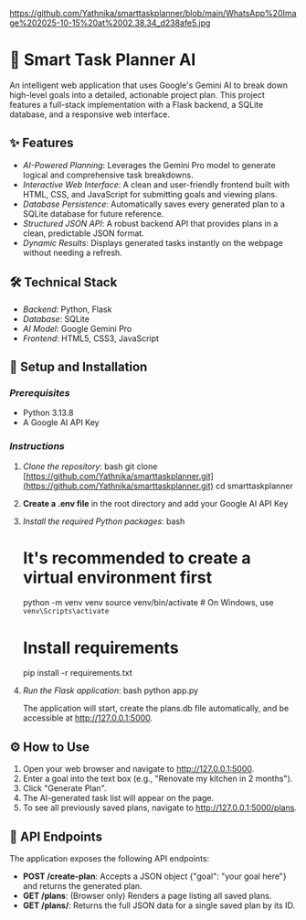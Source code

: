 https://github.com/Yathnika/smarttaskplanner/blob/main/WhatsApp%20Image%202025-10-15%20at%2002.38.34_d238afe5.jpg
# 🧠 Smart Task Planner AI

An intelligent web application that uses Google's Gemini AI to break down high-level goals into a detailed, actionable project plan.
This project features a full-stack implementation with a Flask backend, a SQLite database, and a responsive web interface.

## ✨ Features

* *AI-Powered Planning*: Leverages the Gemini Pro model to generate logical and comprehensive task breakdowns.
* *Interactive Web Interface*: A clean and user-friendly frontend built with HTML, CSS, and JavaScript for submitting goals and viewing plans.
* *Database Persistence*: Automatically saves every generated plan to a SQLite database for future reference.
* *Structured JSON API*: A robust backend API that provides plans in a clean, predictable JSON format.
* *Dynamic Results*: Displays generated tasks instantly on the webpage without needing a refresh.

## 🛠 Technical Stack

* *Backend*: Python, Flask
* *Database*: SQLite
* *AI Model*: Google Gemini Pro
* *Frontend*: HTML5, CSS3, JavaScript


## 🚀 Setup and Installation

### *Prerequisites*
* Python 3.13.8
* A Google AI API Key

### *Instructions*

1.  *Clone the repository*:
    bash
    git clone [https://github.com/Yathnika/smarttaskplanner.git](https://github.com/Yathnika/smarttaskplanner.git)
    cd smarttaskplanner
    

2.  **Create a .env file** in the root directory and add your Google AI API Key
    
   
3.  *Install the required Python packages*:
    bash
    # It's recommended to create a virtual environment first
    python -m venv venv
    source venv/bin/activate # On Windows, use `venv\Scripts\activate`

    # Install requirements
    pip install -r requirements.txt
    

4.  *Run the Flask application*:
    bash
    python app.py
    
    The application will start, create the plans.db file automatically, and be accessible at http://127.0.0.1:5000.

## ⚙ How to Use

1.  Open your web browser and navigate to http://127.0.0.1:5000.
2.  Enter a goal into the text box (e.g., "Renovate my kitchen in 2 months").
3.  Click "Generate Plan".
4.  The AI-generated task list will appear on the page.
5.  To see all previously saved plans, navigate to http://127.0.0.1:5000/plans.

## 📝 API Endpoints

The application exposes the following API endpoints:

* **POST /create-plan**: Accepts a JSON object {"goal": "your goal here"} and returns the generated plan.
* **GET /plans**: (Browser only) Renders a page listing all saved plans.
* **GET /plans/<id>**: Returns the full JSON data for a single saved plan by its ID.

